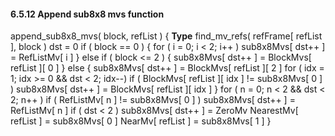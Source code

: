#### 6.5.12  Append sub8x8 mvs function

<div class="syntax">
append_sub8x8_mvs( block, refList ) {                                 <b>Type</b>
    find_mv_refs( refFrame[ refList ], block )
    dst = 0
    if ( block == 0 ) {
        for ( i = 0; i < 2; i++ )
            sub8x8Mvs[ dst++ ] = RefListMv[ i ]
    } else if ( block <= 2 ) {
        sub8x8Mvs[ dst++ ] = BlockMvs[ refList ][ 0 ]
    } else {
        sub8x8Mvs[ dst++ ] = BlockMvs[ refList ][ 2 ]
        for ( idx = 1; idx >= 0 && dst < 2; idx--)
            if ( BlockMvs[ refList ][ idx ] != sub8x8Mvs[ 0 ] )
                sub8x8Mvs[ dst++ ] = BlockMvs[ refList ][ idx ]
    }
    for ( n = 0; n < 2 && dst < 2; n++ )
        if ( RefListMv[ n ] != sub8x8Mvs[ 0 ] )
            sub8x8Mvs[ dst++ ] = RefListMv[ n ]
    if ( dst < 2 )
        sub8x8Mvs[ dst++ ] = ZeroMv
    NearestMv[ refList ] = sub8x8Mvs[ 0 ]
    NearMv[ refList ] = sub8x8Mvs[ 1 ]
}

</div>
